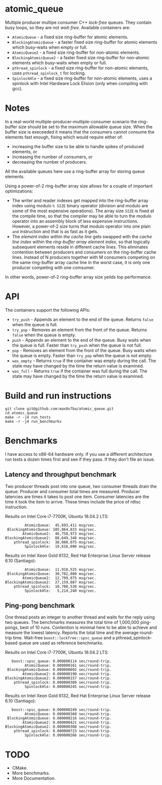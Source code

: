 # atomic_queue
Multiple producer multipe consumer C++ *lock-free* queues. They contain busy loops, so they are not *wait-free*.
Available containers are:
* `AtomicQueue` - a fixed size ring-buffer for atomic elements.
* `BlockingAtomicQueue` - a faster fixed size ring-buffer for atomic elements which busy-waits when empty or full.
* `AtomicQueue2` - a fixed size ring-buffer for non-atomic elements.
* `BlockingAtomicQueue2` - a faster fixed size ring-buffer for non-atomic elements which busy-waits when empty or full.
* `pthread_spinlock` - a fixed size ring-buffer for non-atomic elements, uses `pthread_spinlock_t` for locking.
* `SpinlockHle` - a fixed size ring-buffer for non-atomic elements, uses a spinlock with Intel Hardware Lock Elision (only when compiling with gcc).

# Notes

In a real-world multiple-producer-multiple-consumer scenario the ring-buffer size should be set to the maximum allowable queue size. When the buffer size is execeeded it means that the consumers cannot consume the elements fast enough, fixing which would require either of:

* increasing the buffer size to be able to handle spikes of produced elements, or
* increasing the number of consumers, or
* decreasing the number of producers.

All the available queues here use a ring-buffer array for storing queue elements.

Using a power-of-2 ring-buffer array size allows for a couple of important optimizations:

* The writer and reader indexes get mapped into the ring-buffer array index using modulo `% SIZE` binary operator (division and modulo are some of the most expensive operations). The array size `SIZE` is fixed at the compile time, so that the compiler may be able to turn the modulo operator into an assembly block of less expensive instructions. However, a power-of-2 size turns that modulo operator into one plain `and` instruction and that is as fast as it gets.
* The *element index within the cache line* gets swapped with the *cache line index* within the *ring-buffer array element index*, so that logically subsequent elements reside in different cache lines. This eliminates contention between producers and consumers on the ring-buffer cache lines. Instead of N producers together with M consumers competing on the same ring-buffer array cache line in the worst case, it is only one producer competing with one comsumer.

In other words, power-of-2 ring-buffer array size yeilds top performance.

# API
The containers support the following APIs:
* `try_push` - Appends an element to the end of the queue. Returns `false` when the queue is full.
* `try_pop` - Removes an element from the front of the queue. Returns `false` when the queue is empty.
* `push` - Appends an element to the end of the queue. Busy waits when the queue is full. Faster than `try_push` when the queue is not full.
* `pop` - Removes an element from the front of the queue. Busy waits when the queue is empty. Faster than `try_pop` when the queue is not empty.
* `was_empty` - Returns `true` if the container was empty during the call. The state may have changed by the time the return value is examined.
* `was_full` - Returns `true` if the container was full during the call. The state may have changed by the time the return value is examined.

# Build and run instructions
```
git clone git@github.com:max0x7ba/atomic_queue.git
cd atomic_queue
make -r -j4 run_tests
make -r -j4 run_benchmarks
```

# Benchmarks
I have access to x86-64 hardware only. If you use a different architecture run tests a dozen times first and see if they pass. If they don't file an issue.

## Latency and throughput benchmark
Two producer threads post into one queue, two consumer threads drain the queue. Producer and consumer total times are measured. Producer latencies are times it takes to post one item. Consumer latencies are the time it took the item to arrive. These times include the price of rdtsc instruction.

Results on Intel Core i7-7700K, Ubuntu 18.04.2 LTS:
```
         AtomicQueue:  45,693,411 msg/sec.
 BlockingAtomicQueue: 105,864,833 msg/sec.
        AtomicQueue2:  46,758,973 msg/sec.
BlockingAtomicQueue2:  88,649,348 msg/sec.
    pthread_spinlock:  38,080,075 msg/sec.
         SpinlockHle:  19,616,090 msg/sec.
```

Results on Intel Xeon Gold 6132, Red Hat Enterprise Linux Server release 6.10 (Santiago):
```
         AtomicQueue:  11,918,525 msg/sec.
 BlockingAtomicQueue:  30,782,880 msg/sec.
        AtomicQueue2:  12,799,875 msg/sec.
BlockingAtomicQueue2:  27,159,887 msg/sec.
    pthread_spinlock:  10,780,538 msg/sec.
         SpinlockHle:   5,214,240 msg/sec.
```
## Ping-pong benchmark
One thread posts an integer to another thread and waits for the reply using two queues. The benchmarks measures the total time of 1,000,000 ping-pongs, best of 10 runs. Contention is minimal here to be able to achieve and measure the lowest latency. Reports the total time and the average round-trip time. Wait-free `boost::lockfree::spsc_queue` and a pthread_spinlock-based queue are used as reference benchmarks.

Results on Intel Core i7-7700K, Ubuntu 18.04.2 LTS:
```
   boost::spsc_queue: 0.000000114 sec/round-trip.
         AtomicQueue: 0.000000161 sec/round-trip.
 BlockingAtomicQueue: 0.000000092 sec/round-trip.
        AtomicQueue2: 0.000000190 sec/round-trip.
BlockingAtomicQueue2: 0.000000157 sec/round-trip.
    pthread_spinlock: 0.000000309 sec/round-trip.
         SpinlockHle: 0.000000245 sec/round-trip.
```

Results on Intel Xeon Gold 6132, Red Hat Enterprise Linux Server release 6.10 (Santiago):
```
   boost::spsc_queue: 0.000000249 sec/round-trip.
         AtomicQueue: 0.000000360 sec/round-trip.
 BlockingAtomicQueue: 0.000000216 sec/round-trip.
        AtomicQueue2: 0.000000421 sec/round-trip.
BlockingAtomicQueue2: 0.000000308 sec/round-trip.
    pthread_spinlock: 0.000000723 sec/round-trip.
         SpinlockHle: 0.000000266 sec/round-trip.
```

# TODO
* CMake.
* More benchmarks.
* More Documentation.
